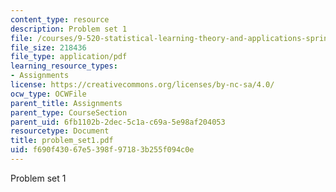 ```yaml
---
content_type: resource
description: Problem set 1
file: /courses/9-520-statistical-learning-theory-and-applications-spring-2003/f690f43067e5398f97183b255f094c0e_problem_set1.pdf
file_size: 218436
file_type: application/pdf
learning_resource_types:
- Assignments
license: https://creativecommons.org/licenses/by-nc-sa/4.0/
ocw_type: OCWFile
parent_title: Assignments
parent_type: CourseSection
parent_uid: 6fb1102b-2dec-5c1a-c69a-5e98af204053
resourcetype: Document
title: problem_set1.pdf
uid: f690f430-67e5-398f-9718-3b255f094c0e
---
```

Problem set 1
